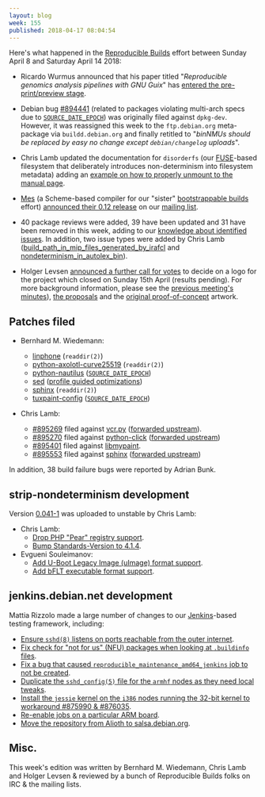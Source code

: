 ```yaml
---
layout: blog
week: 155
published: 2018-04-17 08:04:54
---
```


Here's what happened in the [Reproducible Builds](https://reproducible-builds.org) effort between Sunday April 8 and Saturday April 14 2018:

* Ricardo Wurmus announced that his paper titled "*Reproducible genomics analysis pipelines with GNU Guix*" has [entered the pre-print/preview stage](https://lists.reproducible-builds.org/pipermail/rb-general/2018-April/000861.html).

* Debian bug [#894441](https://bugs.debian.org/894441) (related to packages violating multi-arch specs due to [`SOURCE_DATE_EPOCH`](https://reproducible-builds.org/specs/source-date-epoch/)) was originally filed against `dpkg-dev`. However, it was reassigned this week to the `ftp.debian.org` meta-package via `buildd.debian.org` and finally retitled to "*binNMUs should be replaced by easy no change except `debian/changelog` uploads*".

- Chris Lamb updated the documentation for `disorderfs` (our [FUSE](https://github.com/libfuse/libfuse)-based filesystem that deliberately introduces non-determinism into filesystem metadata) adding an [example on how to properly unmount to the manual page](https://salsa.debian.org/reproducible-builds/disorderfs.git/commit/?id=68887c3).

- [Mes](https://gitlab.com/janneke/mes) (a Scheme-based compiler for our "sister" [bootstrappable builds](http://bootstrappable.org) effort) [announced their 0.12 release](https://lists.reproducible-builds.org/pipermail/rb-general/2018-April/000847.html) on our [mailing list](https://lists.reproducible-builds.org/pipermail/rb-general/).

- 40 package reviews were added, 39 have been updated and 31 have been removed in this week, adding to our [knowledge about identified issues](https://tests.reproducible-builds.org/debian/index_issues.html). In addition, two issue types were added by Chris Lamb ([build\_path\_in\_mip\_files\_generated\_by\_irafcl](https://salsa.debian.org/reproducible-builds/reproducible-notes/commit/8c908b04) and [nondeterminism\_in\_autolex\_bin](https://salsa.debian.org/reproducible-builds/reproducible-notes/commit/d8c36f73)).

* Holger Levsen [announced a further call for votes](https://lists.reproducible-builds.org/pipermail/rb-general/2018-April/000872.html) to decide on a logo for the project which closed on Sunday 15th April (results pending). For more background information, please see the [previous meeting's minutes](https://lists.reproducible-builds.org/pipermail/rb-general/2018-March/000839.html)), [the proposals](https://demo.identihub.co/project/r-b-logo-voting/) and the [original proof-of-concept](https://wiki.debian.org/ReproducibleBuilds/Logo) artwork.


Patches filed
-------------

* Bernhard M. Wiedemann:
    * [linphone](http://lists.nongnu.org/archive/html/linphone-developers/2018-04/msg00012.html) (`readdir(2)`)
    * [python-axolotl-curve25519](https://github.com/tgalal/python-axolotl-curve25519/pull/17) (`readdir(2)`)
    * [python-nautilus](https://bugzilla.gnome.org/show_bug.cgi?id=795063) ([`SOURCE_DATE_EPOCH`](https://reproducible-builds.org/specs/source-date-epoch/))
    * [sed](https://build.opensuse.org/request/show/596431) ([profile guided optimizations](https://github.com/bmwiedemann/theunreproduciblepackage/tree/master/pgo))
    * [sphinx](https://github.com/sphinx-doc/sphinx/pull/4838) (`readdir(2)`)
    * [tuxpaint-config](https://sourceforge.net/p/tuxpaint/tuxpaint-config/merge-requests/2/) ([`SOURCE_DATE_EPOCH`](https://reproducible-builds.org/specs/source-date-epoch/))

* Chris Lamb:
    * [#895269](https://bugs.debian.org/895269) filed against [vcr.py](https://tracker.debian.org/pkg/vcr.py) ([forwarded upstream](https://github.com/kevin1024/vcrpy/pull/350)).
    * [#895270](https://bugs.debian.org/895270) filed against [python-click](https://tracker.debian.org/pkg/python-click) ([forwarded upstream](https://github.com/pallets/click/pull/963))
    * [#895401](https://bugs.debian.org/895401) filed against [libmypaint](https://tracker.debian.org/pkg/libmypaint).
    * [#895553](https://bugs.debian.org/895553) filed against [sphinx](https://tracker.debian.org/pkg/sphinx) ([forwarded upstream](https://github.com/sphinx-doc/sphinx/pull/4834))

In addition, 38 build failure bugs were reported by Adrian Bunk.

strip-nondeterminism development
--------------------------------

Version [0.041-1](https://tracker.debian.org/news/949435/accepted-strip-nondeterminism-0041-1-source-all-into-unstable/) was uploaded to unstable by Chris Lamb:

- Chris Lamb:
    - [Drop PHP "Pear" registry support](https://salsa.debian.org/reproducible-builds/strip-nondeterminism.git/commit/?id=96f7c52).
    - [Bump Standards-Version to 4.1.4](https://salsa.debian.org/reproducible-builds/strip-nondeterminism.git/commit/?id=b15d7a7).
- Evgueni Souleimanov:
    - [Add U-Boot Legacy Image (uImage) format support](https://salsa.debian.org/reproducible-builds/strip-nondeterminism.git/commit/?id=ae8bd432d5d68e3ef54d825d48e9f57b2959edb4).
    - [Add bFLT executable format support](https://salsa.debian.org/reproducible-builds/strip-nondeterminism.git/commit/?id=6cdf90c799764745af081bec6f6cd73d42a1682a).


jenkins.debian.net development
------------------------------

Mattia Rizzolo made a large number of changes to our [Jenkins](https://jenkins.io/)-based testing framework, including:

- [Ensure `sshd(8)` listens on ports reachable from the outer internet](https://salsa.debian.org/qa/jenkins.debian.net/commit/8b1c4fd8).
- [Fix check for "not for us" (NFU) packages when looking at `.buildinfo` files](https://salsa.debian.org/qa/jenkins.debian.net/commit/85c8b021).
- [Fix a bug that caused `reproducible_maintenance_amd64_jenkins` job to not be created](https://salsa.debian.org/qa/jenkins.debian.net/commit/f12535ed).
- [Duplicate the `sshd_config(5)` file for the `armhf` nodes as they need local tweaks](https://salsa.debian.org/qa/jenkins.debian.net/commit/d9379511).
- [Install the `jessie` kernel on the `i386` nodes running the 32-bit kernel to workaround #875990 & #876035](https://salsa.debian.org/qa/jenkins.debian.net/commit/12b21850).
- [Re-enable jobs on a particular ARM board](https://salsa.debian.org/qa/jenkins.debian.net/commit/e8a31252).
- [Move the repository from Alioth to salsa.debian.org](https://salsa.debian.org/qa/jenkins.debian.net/commit/0ba4a089).

Misc.
-----

This week's edition was written by Bernhard M. Wiedemann, Chris Lamb and Holger Levsen & reviewed by a bunch of Reproducible Builds folks on IRC & the mailing lists.
